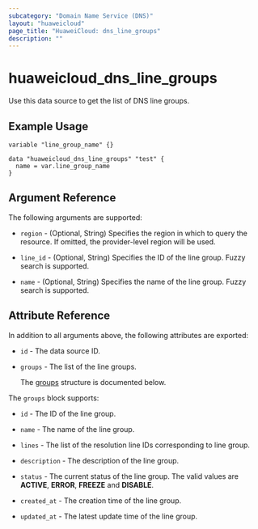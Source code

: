 ```yaml
---
subcategory: "Domain Name Service (DNS)"
layout: "huaweicloud"
page_title: "HuaweiCloud: dns_line_groups"
description: ""
---
```


# huaweicloud_dns_line_groups

Use this data source to get the list of DNS line groups.

## Example Usage

```hcl
variable "line_group_name" {}

data "huaweicloud_dns_line_groups" "test" {
  name = var.line_group_name
}
```

## Argument Reference

The following arguments are supported:

* `region` - (Optional, String) Specifies the region in which to query the resource.
  If omitted, the provider-level region will be used.

* `line_id` - (Optional, String) Specifies the ID of the line group. Fuzzy search is supported.

* `name` - (Optional, String) Specifies the name of the line group. Fuzzy search is supported.

## Attribute Reference

In addition to all arguments above, the following attributes are exported:

* `id` - The data source ID.

* `groups` - The list of the line groups.

  The [groups](#groups_struct) structure is documented below.

<a name="groups_struct"></a>
The `groups` block supports:

* `id` - The ID of the line group.

* `name` - The name of the line group.

* `lines` - The list of the resolution line IDs corresponding to line group.

* `description` - The description of the line group.

* `status` - The current status of the line group.
  The valid values are **ACTIVE**, **ERROR**, **FREEZE** and **DISABLE**.

* `created_at` - The creation time of the line group.

* `updated_at` - The latest update time of the line group.
